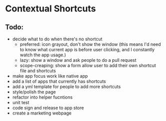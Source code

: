 # Contextual Shortcuts

## Todo:

* decide what to do when there's no shortcut
  * preferred: icon grayout, don't show the window (this means I'd need to know what current app is before user clicking, and I constantly watch the app usage.)
  * lazy: show a window and ask people to do a pull request
  * scope-creaping: show a form allow user to add their own shortcut file and shortcuts
* make app focus work like native app
* add a list of apps that currently has shortcuts
* add a yml template for people to add more shortcuts
* style/polish the page
* refactor into helper fucntions
* unit test
* code sign and release to app store
* create a marketing webpage
